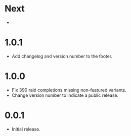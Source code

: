 # Next

* 

# 1.0.1

* Add changelog and version number to the footer.

# 1.0.0

* Fix 390 raid completions missing non-featured variants.
* Change version number to indicate a public release.

# 0.0.1

* Initial release.